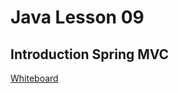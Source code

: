 # Java Lesson 09

## Introduction Spring MVC

[Whiteboard](https://excalidraw.com/#json=RySBWP46pKD1kgZFll8sx,daoiuVvKfkDIj_9pnxh2AA)